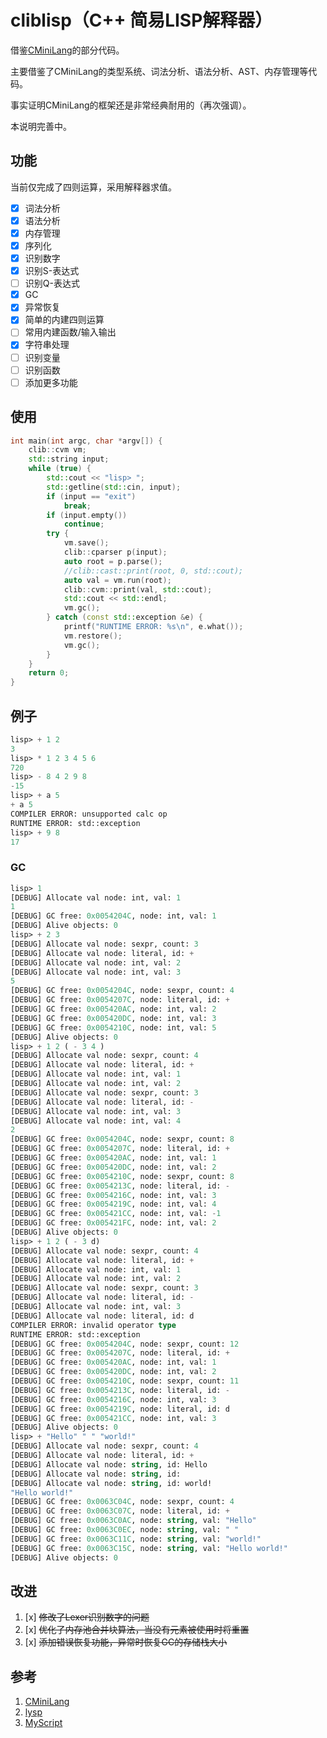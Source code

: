 # cliblisp（C++ 简易LISP解释器）

借鉴[CMiniLang](https://github.com/bajdcc/CMiniLang)的部分代码。

主要借鉴了CMiniLang的类型系统、词法分析、语法分析、AST、内存管理等代码。

事实证明CMiniLang的框架还是非常经典耐用的（再次强调）。

本说明完善中。

## 功能

当前仅完成了四则运算，采用解释器求值。

- [x] 词法分析
- [x] 语法分析
- [x] 内存管理
- [x] 序列化
- [x] 识别数字
- [x] 识别S-表达式
- [ ] 识别Q-表达式
- [x] GC
- [x] 异常恢复
- [x] 简单的内建四则运算
- [ ] 常用内建函数/输入输出
- [x] 字符串处理
- [ ] 识别变量
- [ ] 识别函数
- [ ] 添加更多功能

## 使用

```cpp
int main(int argc, char *argv[]) {
    clib::cvm vm;
    std::string input;
    while (true) {
        std::cout << "lisp> ";
        std::getline(std::cin, input);
        if (input == "exit")
            break;
        if (input.empty())
            continue;
        try {
            vm.save();
            clib::cparser p(input);
            auto root = p.parse();
            //clib::cast::print(root, 0, std::cout);
            auto val = vm.run(root);
            clib::cvm::print(val, std::cout);
            std::cout << std::endl;
            vm.gc();
        } catch (const std::exception &e) {
            printf("RUNTIME ERROR: %s\n", e.what());
            vm.restore();
            vm.gc();
        }
    }
    return 0;
}
```

## 例子

```lisp
lisp> + 1 2
3
lisp> * 1 2 3 4 5 6
720
lisp> - 8 4 2 9 8 
-15
lisp> + a 5
+ a 5
COMPILER ERROR: unsupported calc op
RUNTIME ERROR: std::exception
lisp> + 9 8
17
```

### GC

```lisp
lisp> 1
[DEBUG] Allocate val node: int, val: 1
1
[DEBUG] GC free: 0x0054204C, node: int, val: 1
[DEBUG] Alive objects: 0
lisp> + 2 3
[DEBUG] Allocate val node: sexpr, count: 3
[DEBUG] Allocate val node: literal, id: +
[DEBUG] Allocate val node: int, val: 2
[DEBUG] Allocate val node: int, val: 3
5
[DEBUG] GC free: 0x0054204C, node: sexpr, count: 4
[DEBUG] GC free: 0x0054207C, node: literal, id: +
[DEBUG] GC free: 0x005420AC, node: int, val: 2
[DEBUG] GC free: 0x005420DC, node: int, val: 3
[DEBUG] GC free: 0x0054210C, node: int, val: 5
[DEBUG] Alive objects: 0
lisp> + 1 2 ( - 3 4 )
[DEBUG] Allocate val node: sexpr, count: 4
[DEBUG] Allocate val node: literal, id: +
[DEBUG] Allocate val node: int, val: 1
[DEBUG] Allocate val node: int, val: 2
[DEBUG] Allocate val node: sexpr, count: 3
[DEBUG] Allocate val node: literal, id: -
[DEBUG] Allocate val node: int, val: 3
[DEBUG] Allocate val node: int, val: 4
2
[DEBUG] GC free: 0x0054204C, node: sexpr, count: 8
[DEBUG] GC free: 0x0054207C, node: literal, id: +
[DEBUG] GC free: 0x005420AC, node: int, val: 1
[DEBUG] GC free: 0x005420DC, node: int, val: 2
[DEBUG] GC free: 0x0054210C, node: sexpr, count: 8
[DEBUG] GC free: 0x0054213C, node: literal, id: -
[DEBUG] GC free: 0x0054216C, node: int, val: 3
[DEBUG] GC free: 0x0054219C, node: int, val: 4
[DEBUG] GC free: 0x005421CC, node: int, val: -1
[DEBUG] GC free: 0x005421FC, node: int, val: 2
[DEBUG] Alive objects: 0
lisp> + 1 2 ( - 3 d)
[DEBUG] Allocate val node: sexpr, count: 4
[DEBUG] Allocate val node: literal, id: +
[DEBUG] Allocate val node: int, val: 1
[DEBUG] Allocate val node: int, val: 2
[DEBUG] Allocate val node: sexpr, count: 3
[DEBUG] Allocate val node: literal, id: -
[DEBUG] Allocate val node: int, val: 3
[DEBUG] Allocate val node: literal, id: d
COMPILER ERROR: invalid operator type
RUNTIME ERROR: std::exception
[DEBUG] GC free: 0x0054204C, node: sexpr, count: 12
[DEBUG] GC free: 0x0054207C, node: literal, id: +
[DEBUG] GC free: 0x005420AC, node: int, val: 1
[DEBUG] GC free: 0x005420DC, node: int, val: 2
[DEBUG] GC free: 0x0054210C, node: sexpr, count: 11
[DEBUG] GC free: 0x0054213C, node: literal, id: -
[DEBUG] GC free: 0x0054216C, node: int, val: 3
[DEBUG] GC free: 0x0054219C, node: literal, id: d
[DEBUG] GC free: 0x005421CC, node: int, val: 3
[DEBUG] Alive objects: 0
lisp> + "Hello" " " "world!"
[DEBUG] Allocate val node: sexpr, count: 4
[DEBUG] Allocate val node: literal, id: +
[DEBUG] Allocate val node: string, id: Hello
[DEBUG] Allocate val node: string, id:
[DEBUG] Allocate val node: string, id: world!
"Hello world!"
[DEBUG] GC free: 0x0063C04C, node: sexpr, count: 4
[DEBUG] GC free: 0x0063C07C, node: literal, id: +
[DEBUG] GC free: 0x0063C0AC, node: string, val: "Hello"
[DEBUG] GC free: 0x0063C0EC, node: string, val: " "
[DEBUG] GC free: 0x0063C11C, node: string, val: "world!"
[DEBUG] GC free: 0x0063C15C, node: string, val: "Hello world!"
[DEBUG] Alive objects: 0
```

## 改进

1. [x] ~~修改了Lexer识别数字的问题~~
2. [x] ~~优化了内存池合并块算法，当没有元素被使用时将重置~~
3. [x] ~~添加错误恢复功能，异常时恢复GC的存储栈大小~~

## 参考

1. [CMiniLang](https://github.com/bajdcc/CMiniLang)
2. [lysp](http://piumarta.com/software/lysp/lysp-1.1/lysp.c)
3. [MyScript](https://github.com/bajdcc/MyScript)